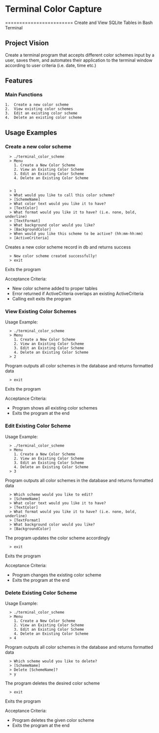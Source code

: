 # Terminal Color Capture
========================
Create and View SQLite Tables in Bash Terminal

Project Vision
--------------

Create a terminal program that accepts different color schemes input by a user, saves them, and automates their application to the terminal window according to user criteria (i.e. date, time etc.)

Features
--------

### Main Functions
    1.  Create a new color scheme
    2.  View existing color schemes
    3.  Edit an existing color scheme
    4.  Delete an existing color scheme

Usage Examples
--------------

### Create a new color scheme

```
  > ./terminal_color_scheme
  > Menu
    1. Create a New Color Scheme
    2. View an Existing Color Scheme
    3. Edit an Existing Color Scheme
    4. Delete an Existing Color Scheme


  > 1
  > What would you like to call this color scheme?
  > [SchemeName]
  > What color text would you like it to have?
  > [TextColor]
  > What format would you like it to have? (i.e. none, bold, underline)
  > [TextFormat]
  > What background color would you like?
  > [BackgroundColor]
  > When would you like this scheme to be active? (hh:mm-hh:mm)
  > [ActiveCriteria]
```
  Creates a new color scheme record in db and returns success
```
  > New color scheme created successfully!
  > exit
```
  Exits the program

Acceptance Criteria:

  * New color scheme added to proper tables
  * Error returned if ActiveCriteria overlaps an existing ActiveCriteria
  * Calling exit exits the program


### View Existing Color Schemes

Usage Example:

```
  > ./terminal_color_scheme
  > Menu
    1. Create a New Color Scheme
    2. View an Existing Color Scheme
    3. Edit an Existing Color Scheme
    4. Delete an Existing Color Scheme
  > 2
```
  Program outputs all color schemes in the database and returns formatted data
```
  > exit
```
  Exits the program

Acceptance Criteria:

  * Program shows all existing color schemes
  * Exits the program at the end


### Edit Existing Color Scheme

Usage Example:

```
  > ./terminal_color_scheme
  > Menu
    1. Create a New Color Scheme
    2. View an Existing Color Scheme
    3. Edit an Existing Color Scheme
    4. Delete an Existing Color Scheme
  > 3
```
  Program outputs all color schemes in the database and returns formatted data
```
  > Which scheme would you like to edit?
  > [SchemeName]
  > What color text would you like it to have?
  > [TextColor]
  > What format would you like it to have? (i.e. none, bold, underline)
  > [TextFormat]
  > What background color would you like?
  > [BackgroundColor]
```
  The program updates the color scheme accordingly
```
  > exit
```
  Exits the program

Acceptance Criteria:

  * Program changes the existing color scheme
  * Exits the program at the end

### Delete Existing Color Scheme

Usage Example:

```
  > ./terminal_color_scheme
  > Menu
    1. Create a New Color Scheme
    2. View an Existing Color Scheme
    3. Edit an Existing Color Scheme
    4. Delete an Existing Color Scheme
  > 4
```
  Program outputs all color schemes in the database and returns formatted data
```
  > Which scheme would you like to delete?
  > [SchemeName]
  > Delete [SchemeName]?
  > y
```
  The program deletes the desired color scheme
```
  > exit
```
  Exits the program

Acceptance Criteria:

  * Program deletes the given color scheme
  * Exits the program at the end

